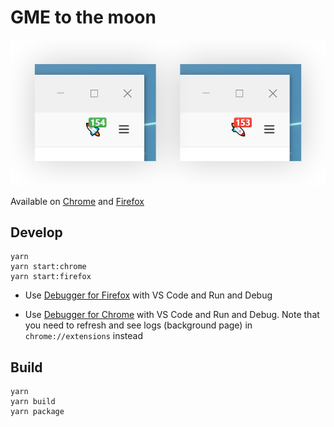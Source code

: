 # GME to the moon

![](screenshots/firefox.png)

Available on [Chrome](https://chrome.google.com/webstore/detail/gme-to-the-moon/hnmnjoeblnfcgfoongbfjfedjmmodamd) and [Firefox](https://addons.mozilla.org/en-US/firefox/addon/gme-to-the-moon)

## Develop

```
yarn
yarn start:chrome
yarn start:firefox
```

-   Use [Debugger for Firefox](https://marketplace.visualstudio.com/items?itemName=firefox-devtools.vscode-firefox-debug) with VS Code and Run and Debug

-   Use [Debugger for Chrome](https://marketplace.visualstudio.com/items?itemName=msjsdiag.debugger-for-chrome) with VS Code and Run and Debug. Note that you need to refresh and see logs (background page) in `chrome://extensions` instead

## Build

```
yarn
yarn build
yarn package
```
